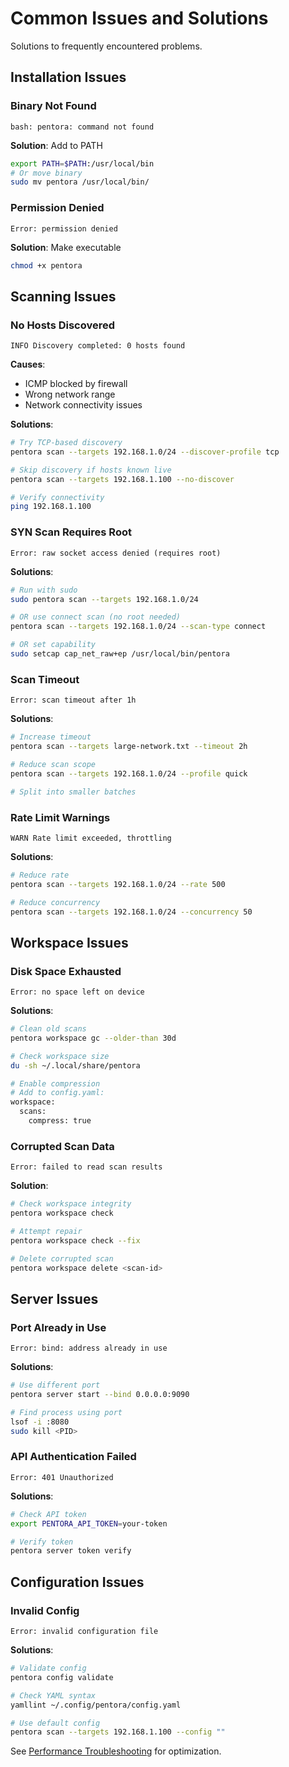 # Common Issues and Solutions

Solutions to frequently encountered problems.

## Installation Issues

### Binary Not Found
```
bash: pentora: command not found
```

**Solution**: Add to PATH
```bash
export PATH=$PATH:/usr/local/bin
# Or move binary
sudo mv pentora /usr/local/bin/
```

### Permission Denied
```
Error: permission denied
```

**Solution**: Make executable
```bash
chmod +x pentora
```

## Scanning Issues

### No Hosts Discovered
```
INFO Discovery completed: 0 hosts found
```

**Causes**:
- ICMP blocked by firewall
- Wrong network range
- Network connectivity issues

**Solutions**:
```bash
# Try TCP-based discovery
pentora scan --targets 192.168.1.0/24 --discover-profile tcp

# Skip discovery if hosts known live
pentora scan --targets 192.168.1.100 --no-discover

# Verify connectivity
ping 192.168.1.100
```

### SYN Scan Requires Root
```
Error: raw socket access denied (requires root)
```

**Solutions**:
```bash
# Run with sudo
sudo pentora scan --targets 192.168.1.0/24

# OR use connect scan (no root needed)
pentora scan --targets 192.168.1.0/24 --scan-type connect

# OR set capability
sudo setcap cap_net_raw+ep /usr/local/bin/pentora
```

### Scan Timeout
```
Error: scan timeout after 1h
```

**Solutions**:
```bash
# Increase timeout
pentora scan --targets large-network.txt --timeout 2h

# Reduce scan scope
pentora scan --targets 192.168.1.0/24 --profile quick

# Split into smaller batches
```

### Rate Limit Warnings
```
WARN Rate limit exceeded, throttling
```

**Solutions**:
```bash
# Reduce rate
pentora scan --targets 192.168.1.0/24 --rate 500

# Reduce concurrency
pentora scan --targets 192.168.1.0/24 --concurrency 50
```

## Workspace Issues

### Disk Space Exhausted
```
Error: no space left on device
```

**Solutions**:
```bash
# Clean old scans
pentora workspace gc --older-than 30d

# Check workspace size
du -sh ~/.local/share/pentora

# Enable compression
# Add to config.yaml:
workspace:
  scans:
    compress: true
```

### Corrupted Scan Data
```
Error: failed to read scan results
```

**Solution**:
```bash
# Check workspace integrity
pentora workspace check

# Attempt repair
pentora workspace check --fix

# Delete corrupted scan
pentora workspace delete <scan-id>
```

## Server Issues

### Port Already in Use
```
Error: bind: address already in use
```

**Solutions**:
```bash
# Use different port
pentora server start --bind 0.0.0.0:9090

# Find process using port
lsof -i :8080
sudo kill <PID>
```

### API Authentication Failed
```
Error: 401 Unauthorized
```

**Solutions**:
```bash
# Check API token
export PENTORA_API_TOKEN=your-token

# Verify token
pentora server token verify
```

## Configuration Issues

### Invalid Config
```
Error: invalid configuration file
```

**Solutions**:
```bash
# Validate config
pentora config validate

# Check YAML syntax
yamllint ~/.config/pentora/config.yaml

# Use default config
pentora scan --targets 192.168.1.100 --config ""
```

See [Performance Troubleshooting](/troubleshooting/performance) for optimization.
